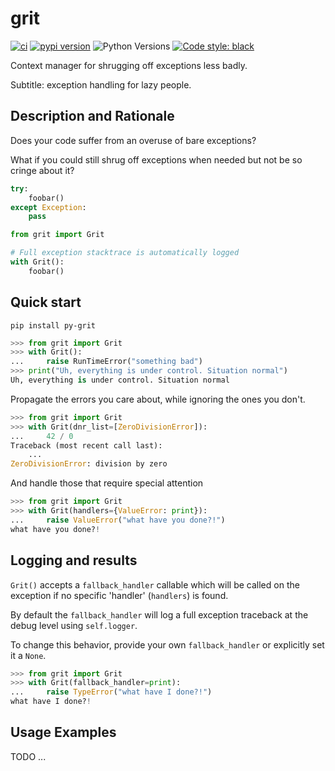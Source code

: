 # grit

[![ci](https://github.com/Kilo59/grit/workflows/ci/badge.svg)](https://github.com/Kilo59/grit/actions)
[![pypi version](https://img.shields.io/pypi/v/grit.svg)](https://pypi.org/project/py-grit/)
![Python Versions](https://img.shields.io/pypi/pyversions/py-grit)
[![Code style: black](https://img.shields.io/badge/code%20style-black-000000.svg)](https://github.com/ambv/black)

Context manager for shrugging off exceptions less badly.

Subtitle: exception handling for lazy people.

## Description and Rationale

Does your code suffer from an overuse of bare exceptions?

What if you could still shrug off exceptions when needed but not be so cringe about it?

```python
try:
    foobar()
except Exception:
    pass
```

```python
from grit import Grit

# Full exception stacktrace is automatically logged
with Grit():
    foobar()
```

## Quick start

```
pip install py-grit
```

```python
>>> from grit import Grit
>>> with Grit():
...     raise RunTimeError("something bad")
>>> print("Uh, everything is under control. Situation normal")
Uh, everything is under control. Situation normal

```

Propagate the errors you care about, while ignoring the ones you don't.

```python
>>> from grit import Grit
>>> with Grit(dnr_list=[ZeroDivisionError]):
...     42 / 0
Traceback (most recent call last):
    ...
ZeroDivisionError: division by zero

```

And handle those that require special attention

```python
>>> from grit import Grit
>>> with Grit(handlers={ValueError: print}):
...     raise ValueError("what have you done?!")
what have you done?!

```

## Logging and results

`Grit()` accepts a `fallback_handler` callable which will be called on the exception if no specific
'handler' (`handlers`) is found.

By default the `fallback_handler` will log a full exception traceback at the debug level using `self.logger`.

To change this behavior, provide your own `fallback_handler` or explicitly set it a `None`.

```python
>>> from grit import Grit
>>> with Grit(fallback_handler=print):
...     raise TypeError("what have I done?!")
what have I done?!

```

## Usage Examples

TODO ...
